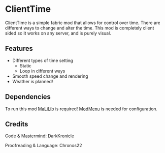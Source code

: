 # ClientTime

ClientTime is a simple fabric mod that allows for control over time. There are different ways to change and alter the time. This mod is completely client sided so it works on any server, and is purely visual.

## Features

- Different types of time setting
  - Static
  - Loop in different ways
- Smooth speed change and rendering
- Weather is planned!

## Dependencies

To run this mod [MaLiLib](https://www.curseforge.com/minecraft/mc-mods/malilib) is required! [ModMenu](https://www.curseforge.com/minecraft/mc-mods/modmenu) is needed for configuration.

## Credits

Code & Mastermind: DarkKronicle

Proofreading & Language: Chronos22